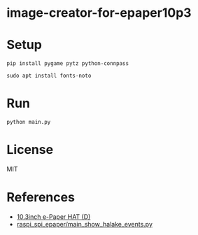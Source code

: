 # image-creator-for-epaper10p3

# Setup

```
pip install pygame pytz python-connpass
```

```
sudo apt install fonts-noto
```

# Run

```
python main.py
```

# License

MIT

# References

- [10.3inch e-Paper HAT (D)](https://www.waveshare.com/wiki/10.3inch_e-Paper_HAT_(D))
- [raspi_spi_epaper/main_show_halake_events.py](https://github.com/asukiaaa/raspi_spi_epaper/blob/master/main_show_halake_events.py)
